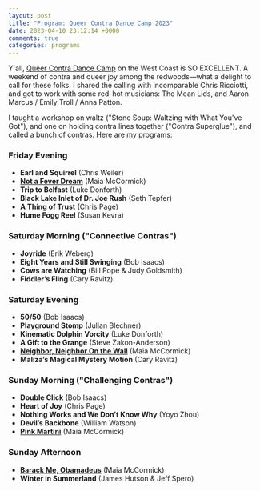 ```yaml
---
layout: post
title: "Program: Queer Contra Dance Camp 2023"
date: 2023-04-10 23:12:14 +0000
comments: true
categories: programs
---
```

Y'all, [Queer Contra Dance Camp](https://www.queercontradance.org/queercamp.html) on the West Coast is SO EXCELLENT. A weekend of contra and queer joy among the redwoods—what a delight to call for these folks. I shared the calling with incomparable Chris Ricciotti, and got to work with some red-hot musicians: The Mean Lids, and Aaron Marcus / Emily Troll / Anna Patton.

I taught a workshop on waltz ("Stone Soup: Waltzing with What You've Got"), and one on holding contra lines together ("Contra Superglue"), and called a bunch of contras. Here are my programs:<!-- more -->

### Friday Evening

* **Earl and Squirrel** (Chris Weiler)
* [**Not a Fever Dream**](/dances.html#notafeverdream) (Maia McCormick)
* **Trip to Belfast** (Luke Donforth)
* **Black Lake Inlet of Dr. Joe Rush** (Seth Tepfer)
* **A Thing of Trust** (Chris Page)
* **Hume Fogg Reel** (Susan Kevra)

### Saturday Morning ("Connective Contras")

* **Joyride** (Erik Weberg)
* **Eight Years and Still Swinging** (Bob Isaacs)
* **Cows are Watching** (Bill Pope & Judy Goldsmith)
* **Fiddler’s Fling** (Cary Ravitz)

### Saturday Evening

* **50/50** (Bob Isaacs)
* **Playground Stomp** (Julian Blechner)
* **Kinematic Dolphin Vorcity** (Luke Donforth)
* **A Gift to the Grange** (Steve Zakon-Anderson)
* [**Neighbor, Neighbor On the Wall**](/dances.html#neighborneighboronthewall) (Maia McCormick)
* **Maliza’s Magical Mystery Motion** (Cary Ravitz)

### Sunday Morning ("Challenging Contras")

* **Double Click** (Bob Isaacs)
* **Heart of Joy** (Chris Page)
* **Nothing Works and We Don’t Know Why** (Yoyo Zhou)
* **Devil’s Backbone** (William Watson)
* [**Pink Martini**](/dances.html#pinkmartini) (Maia McCormick)

### Sunday Afternoon
* [**Barack Me, Obamadeus**](/dances.html#barackmeobamadeus) (Maia McCormick)
* **Winter in Summerland** (James Hutson & Jeff Spero)

